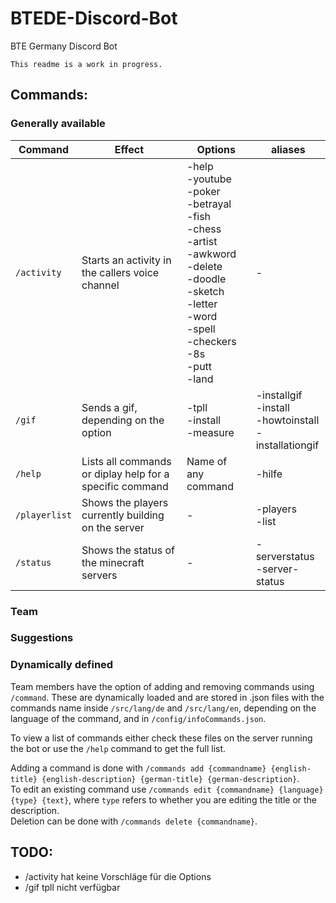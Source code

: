# BTEDE-Discord-Bot

BTE Germany Discord Bot

`This readme is a work in progress.`

## Commands:
### Generally available

| Command       | Effect                                                   | Options                                                                                                                                                                                                  | aliases                                                         |
|---------------| -------------------------------------------------------- | -------------------------------------------------------------------------------------------------------------------------------------------------------------------------------------------------------- | --------------------------------------------------------------- |
| `/activity`   | Starts an activity in the callers voice channel          | -help<br/>-youtube<br/>-poker<br/>-betrayal<br/>-fish<br/>-chess<br/>-artist<br/>-awkword<br/>-delete<br/>-doodle<br/>-sketch<br/>-letter<br/>-word<br/>-spell<br/>-checkers<br/>-8s<br/>-putt<br/>-land | -                                                               |
| `/gif`        | Sends a gif, depending on the option                     | -tpll<br />-install<br />-measure                                                                                                                                                            | -installgif<br/>-install<br/>-howtoinstall<br/>-installationgif |
| `/help`       | Lists all commands or diplay help for a specific command | Name of any command                                                                                                                                                                                      | -hilfe                                                          |
| `/playerlist` | Shows the players currently building on the server       | -                                                                                                                                                                                                        | -players<br/>-list                                              |
| `/status`     | Shows the status of the minecraft servers                | -                                                                                                                                                                                                        | -serverstatus<br/>-server-status                                |

### Team

### Suggestions

### Dynamically defined
Team members have the option of adding and removing commands using `/command`.
These are dynamically loaded and are stored in .json files with the commands name inside `/src/lang/de` and `/src/lang/en`, depending on the language of the command, and in `/config/infoCommands.json`.

To view a list of commands either check these files on the server running the bot or use the `/help` command to get the full list.

Adding a command is done with `/commands add {commandname} {english-title} {english-description} {german-title}
{german-description}`.<br>
To edit an existing command use `/commands edit {commandname} {language} {type} {text}`, where `type` refers to whether you are editing the title or the description.<br>
Deletion can be done with `/commands delete {commandname}`.

## TODO:

* /activity hat keine Vorschläge für die Options
* /gif tpll nicht verfügbar

